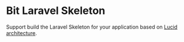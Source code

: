 # Bit Laravel Skeleton
Support build the Laravel Skeleton for your application based on [Lucid architecture](https://lucidarch.dev/).